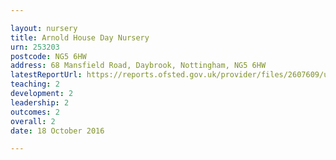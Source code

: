 ```yaml
---

layout: nursery
title: Arnold House Day Nursery
urn: 253203
postcode: NG5 6HW
address: 68 Mansfield Road, Daybrook, Nottingham, NG5 6HW
latestReportUrl: https://reports.ofsted.gov.uk/provider/files/2607609/urn/253203.pdf
teaching: 2
development: 2
leadership: 2
outcomes: 2
overall: 2
date: 18 October 2016

---
```

